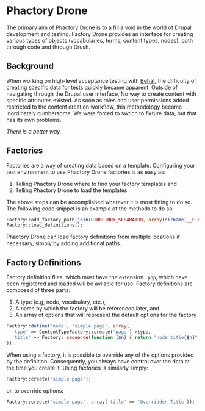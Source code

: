# Phactory Drone
The primary aim of Phactory Drone is to a fill a void in the world of Drupal development and testing. Factory Drone provides an interface for creating various types of objects (vocabularies, terms, content types, nodes), both through code and through Drush.

## Background
When working on high-level acceptance testing with [Behat](http://behat.org), the difficulty of creating specific data for tests quickly became apparent. Outside of navigating through the Drupal user interface, No way to create content with specific attributes existed. As soon as roles and user permissions added restricted to the content creation workflow, this methodology became inordinately cumbersome. We were forced to swtich to fixture data, but that has its own problems.

*There is a better way.*

## Factories
Factories are a way of creating data based on a template. Configuring your test environment to use Phactory Drone factories is as easy as:

  1. Telling Phactory Drone where to find your factory templates and
  2. Telling Phactory Drone to load the templates

The above steps can be accomplished wherever it is most fitting to do so. The following code snippet is an example of the methods to do so.

```php
Factory::add_factory_path(join(DIRECTORY_SEPARATOR, array(dirname(__FILE__), 'factories')));
Factory::load_definitions();
```

Phactory Drone can load factory definitions from multiple locations if necessary, simply by adding additional paths.

## Factory Definitions
Factory definition files, which must have the extension `.php`, which have been registered and loaded will be avilable for use. Factory definitions are composed of three parts:

  1. A type (e.g, node, vocabulary, etc.),
  2. A name by which the factory will be referenced later, and
  3. An array of options that will represent the default options for the factory

```php
Factory::define('node', 'simple page', array(
  'type' => ContentTypeFactory::create('page')->type,
  'title' => Factory::sequence(function ($n) { return "node_title{$n}"; }),
));
```

When using a factory, it is possible to override any of the options provided by the definition. Consequently, you always have control over the data at the time you create it. Using factories is similarly simply:

```php
Factory::create('simple page');
```

or, to override options:

```php
Factory::create('simple page', array('title' => 'Overridden Title'));
```
